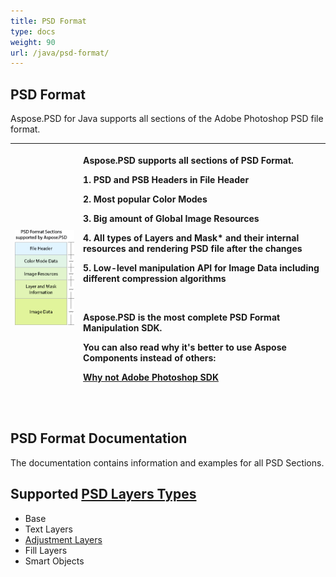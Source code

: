 ```yaml
---
title: PSD Format
type: docs
weight: 90
url: /java/psd-format/
---
```


## **PSD Format**
Aspose.PSD for Java supports all sections of the Adobe Photoshop PSD file format. 

|![todo:image_alt_text](psd-file_1.png)|<p>Aspose.PSD supports all sections of PSD Format.</p><p>1. PSD and PSB Headers in File Header</p><p>2. Most popular Color Modes</p><p>3. Big amount of Global Image Resources</p><p>4. All types of Layers and Mask* and their internal resources and rendering PSD file after the changes</p><p>5. Low-level manipulation API for Image Data including different compression algorithms</p><p> </p><p>Aspose.PSD is the most complete PSD Format Manipulation SDK.</p><p>You can also read why it's better to use Aspose Components instead of others:</p><p>[Why not Adobe Photoshop SDK](/psd/net/why-not-adobe-photoshop-sdk-html/)</p><p> </p>|
| :- | :- |
## **PSD Format Documentation**
The documentation contains information and examples for all PSD Sections.

## **Supported [PSD Layers Types](/psd/java/layer-types/)**

- Base 
- Text Layers
- [Adjustment Layers](/psd/java/layer-types/adjustment-layer/)
- Fill Layers
- Smart Objects


